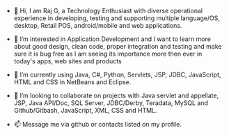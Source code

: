- 👋 Hi, I am Raj G, a Technology Enthusiast with diverse operational experience in developing, testing and supporting multiple language/OS, desktop, Retail POS, android/mobile and web applications.

- 👀 I’m interested in Application Development and I want to learn more about good design, clean code, proper integration and testing and make sure it is bug free as I am seeing its importance more then ever in today's apps, web sites and products


- 🌱 I’m currently using Java, C#, Python, Servlets, JSP, JDBC, JavaScript, HTML and CSS in NetBeans and Eclipse.


- 💞️ I’m looking to collaborate on projects with Java servlet and appellate, JSP, Java API/Doc, SQL Server, JDBC/Derby, Teradata, MySQL and Github/Gitbash, JavaScript, XML, CSS and HTML.


- 📫 Message me via github or contacts listed on my profile.


<!---
rajivgiri513/rajivgiri513 is a ✨ special ✨ repository because its `README.md` (this file) appears on your GitHub profile.
You can click the Preview link to take a look at your changes.
--->
